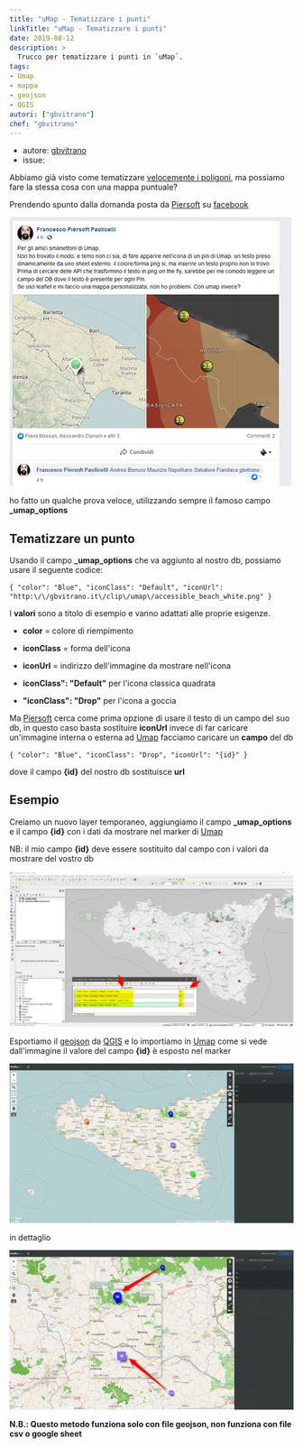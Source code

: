 ```yaml
---
title: "uMap - Tematizzare i punti"
linkTitle: "uMap - Tematizzare i punti"
date: 2019-08-12
description: >
  Trucco per tematizzare i punti in `uMap`.
tags:
- Umap
- mappa
- geojson
- QGIS
autori: ["gbvitrano"]
chef: "gbvitrano"
---
```


* autore: [gbvitrano](https://twitter.com/gbvitrano)
* issue:

Abbiamo già visto come tematizzare [velocemente i poligoni](http://tansignari.opendatasicilia.it/it/latest/ricette/mappe/umap/uMap.html), ma possiamo fare la stessa cosa con una mappa puntuale?

Prendendo spunto dalla domanda posta da [Piersoft](https://twitter.com/Piersoft) su [facebook](https://www.facebook.com/piersoft/posts/10214546139942792)

![](./Umap/piersoft_facebook.png)

ho fatto un qualche prova veloce, utilizzando sempre il famoso campo  **_umap_options**

## Tematizzare un punto
Usando il campo  **_umap_options** che va aggiunto al nostro db, possiamo usare il seguente codice:

```
{ "color": "Blue", "iconClass": "Default", "iconUrl": "http:\/\/gbvitrano.it\/clip\/umap\/accessible_beach_white.png" }
```
I **valori** sono a titolo di esempio e vanno adattati alle proprie esigenze.

- **color** = colore di riempimento
- **iconClass** = forma dell'icona
- **iconUrl** = indirizzo dell'immagine da mostrare nell'icona

- **iconClass": "Default"**  per l'icona classica quadrata
- **"iconClass": "Drop"** per l'icona a goccia

Ma [Piersoft](https://twitter.com/Piersoft) cerca come prima opzione di usare il testo di un campo del suo db, in questo caso basta sostituire **iconUrl** invece di far caricare un'immagine interna o esterna ad [Umap](http://umap.openstreetmap.fr/it/) facciamo caricare un **campo** del db

```
{ "color": "Blue", "iconClass": "Drop", "iconUrl": "{id}" }
```
dove il campo **{id}** del nostro db sostituisce **url**

## Esempio
Creiamo un nuovo layer temporaneo, aggiungiamo il campo **_umap_options** e il campo **{id}** con i dati da mostrare nel marker di [Umap](http://umap.openstreetmap.fr/it/)

NB: il mio campo **{id}** deve essere sostituito dal campo con i valori da mostrare del vostro db

![](./Umap/qgis_test.png)

Esportiamo il [geojson](https://it.wikipedia.org/wiki/GeoJSON) da [QGIS](https://www.qgis.org/it/site/) e lo importiamo in [Umap](http://umap.openstreetmap.fr/it/) come si vede dall'immagine il valore del campo **{id}** è esposto nel marker

![](./Umap/test_umap_punti.png)

in dettaglio

![](./Umap/umap_punti_dettaglio2.jpg)

**N.B.: Questo metodo funziona solo con file geojson, non funziona con file csv o google sheet**
